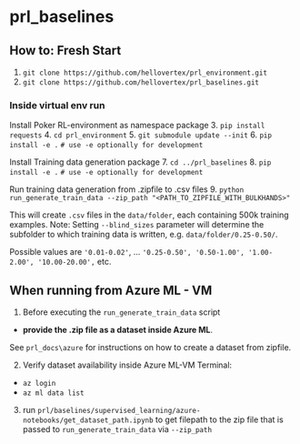 # prl_baselines

## How to: Fresh Start
1. `git clone https://github.com/hellovertex/prl_environment.git`
2. `git clone https://github.com/hellovertex/prl_baselines.git`

### Inside virtual env run
Install Poker RL-environment as namespace package
3. `pip install requests`
4. `cd prl_environment`
5. `git submodule update --init`
6. `pip install -e .`  `# use -e optionally for development`

Install Training data generation package
7. `cd ../prl_baselines`
8. `pip install -e .`  `# use -e optionally for development`

Run training data generation from .zipfile to .csv files
9. `python run_generate_train_data --zip_path "<PATH_TO_ZIPFILE_WITH_BULKHANDS>"`

This will create `.csv` files in the `data/folder`, each containing 500k training examples.
Note: Setting `--blind_sizes` parameter will determine the subfolder to which training data
is written, e.g. `data/folder/0.25-0.50/`. 

Possible values are
`'0.01-0.02'`, ... `'0.25-0.50', '0.50-1.00', '1.00-2.00', '10.00-20.00',` etc.

## When running from Azure ML - VM
1. Before executing the `run_generate_train_data` script
 - **provide the .zip file as a dataset inside Azure ML**.

See `prl_docs\azure` for instructions on how to create a dataset from zipfile. 

2. Verify dataset availability inside Azure ML-VM Terminal:
- `az login`
- `az ml data list`
3. run `prl/baselines/supervised_learning/azure-notebooks/get_dataset_path.ipynb` to get
filepath to the zip file that is passed to `run_generate_train_data` via `--zip_path`


